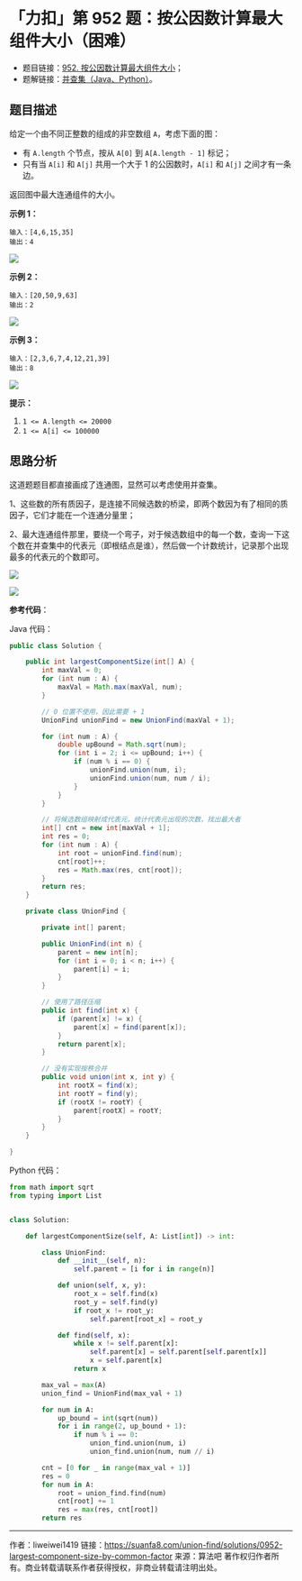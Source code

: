 # 「力扣」第 952 题：按公因数计算最大组件大小（困难）

- 题目链接：[952. 按公因数计算最大组件大小](https://leetcode-cn.com/problems/largest-component-size-by-common-factor/)；
- 题解链接：[并查集（Java、Python）](https://leetcode-cn.com/problems/largest-component-size-by-common-factor/solution/bing-cha-ji-java-python-by-liweiwei1419/)。

## 题目描述

给定一个由不同正整数的组成的非空数组 `A`，考虑下面的图：

- 有 `A.length` 个节点，按从 `A[0]` 到 `A[A.length - 1]` 标记；
- 只有当 `A[i]` 和 `A[j]` 共用一个大于 1 的公因数时，`A[i]` 和 `A[j]` 之间才有一条边。

返回图中最大连通组件的大小。

**示例 1：**

```
输入：[4,6,15,35]
输出：4
```

![](https://suanfa8-1252206550.cos.ap-shanghai.myqcloud.com/202305031700340.png)

**示例 2：**

```
输入：[20,50,9,63]
输出：2
```

![](https://suanfa8-1252206550.cos.ap-shanghai.myqcloud.com/202305031700820.png)

**示例 3：**

```
输入：[2,3,6,7,4,12,21,39]
输出：8
```

![](https://suanfa8-1252206550.cos.ap-shanghai.myqcloud.com/202305031700447.png)

**提示：**

1. `1 <= A.length <= 20000`
2. `1 <= A[i] <= 100000`

## 思路分析

这道题题目都直接画成了连通图，显然可以考虑使用并查集。

1、这些数的所有质因子，是连接不同候选数的桥梁，即两个数因为有了相同的质因子，它们才能在一个连通分量里；

2、最大连通组件那里，要绕一个弯子，对于候选数组中的每一个数，查询一下这个数在并查集中的代表元（即根结点是谁），然后做一个计数统计，记录那个出现最多的代表元的个数即可。

![](https://suanfa8-1252206550.cos.ap-shanghai.myqcloud.com/202305031700714.png)

![](https://suanfa8-1252206550.cos.ap-shanghai.myqcloud.com/202305031701754.png)


**参考代码**：

Java 代码：
```java
public class Solution {

    public int largestComponentSize(int[] A) {
        int maxVal = 0;
        for (int num : A) {
            maxVal = Math.max(maxVal, num);
        }

        // 0 位置不使用，因此需要 + 1
        UnionFind unionFind = new UnionFind(maxVal + 1);

        for (int num : A) {
            double upBound = Math.sqrt(num);
            for (int i = 2; i <= upBound; i++) {
                if (num % i == 0) {
                    unionFind.union(num, i);
                    unionFind.union(num, num / i);
                }
            }
        }

        // 将候选数组映射成代表元，统计代表元出现的次数，找出最大者
        int[] cnt = new int[maxVal + 1];
        int res = 0;
        for (int num : A) {
            int root = unionFind.find(num);
            cnt[root]++;
            res = Math.max(res, cnt[root]);
        }
        return res;
    }

    private class UnionFind {

        private int[] parent;

        public UnionFind(int n) {
            parent = new int[n];
            for (int i = 0; i < n; i++) {
                parent[i] = i;
            }
        }

        // 使用了路径压缩
        public int find(int x) {
            if (parent[x] != x) {
                parent[x] = find(parent[x]);
            }
            return parent[x];
        }

        // 没有实现按秩合并
        public void union(int x, int y) {
            int rootX = find(x);
            int rootY = find(y);
            if (rootX != rootY) {
                parent[rootX] = rootY;
            }
        }
    }

}

````
Python 代码：
```python
from math import sqrt
from typing import List


class Solution:

    def largestComponentSize(self, A: List[int]) -> int:

        class UnionFind:
            def __init__(self, n):
                self.parent = [i for i in range(n)]

            def union(self, x, y):
                root_x = self.find(x)
                root_y = self.find(y)
                if root_x != root_y:
                    self.parent[root_x] = root_y

            def find(self, x):
                while x != self.parent[x]:
                    self.parent[x] = self.parent[self.parent[x]]
                    x = self.parent[x]
                return x

        max_val = max(A)
        union_find = UnionFind(max_val + 1)

        for num in A:
            up_bound = int(sqrt(num))
            for i in range(2, up_bound + 1):
                if num % i == 0:
                    union_find.union(num, i)
                    union_find.union(num, num // i)

        cnt = [0 for _ in range(max_val + 1)]
        res = 0
        for num in A:
            root = union_find.find(num)
            cnt[root] += 1
            res = max(res, cnt[root])
        return res
````




---

作者：liweiwei1419
链接：https://suanfa8.com/union-find/solutions/0952-largest-component-size-by-common-factor
来源：算法吧
著作权归作者所有。商业转载请联系作者获得授权，非商业转载请注明出处。